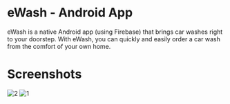 # eWash - Android App

eWash is a native Android app (using Firebase) that brings car washes right to your doorstep. With eWash, you can quickly and easily order a car wash from the comfort of your own home.

# Screenshots

![2](https://github.com/mnm967/ewash-android/assets/67553368/b30f07e3-b6e1-4982-981d-34999a484f7b)
![1](https://github.com/mnm967/ewash-android/assets/67553368/0b298046-8f68-4fb7-a1c3-bfb68ab8f05a)
